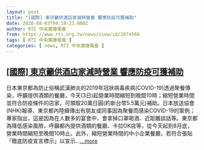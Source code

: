```yaml
---
layout: post
title: "[國際] 東京籲供酒店家減時營業 響應防疫可獲補助"
date: 2020-08-03T04:19:23.000Z
author: RTI 中央廣播電臺
from: https://www.rti.org.tw/news/view/id/2074560
tags: [ RTI 中央廣播電臺 ]
categories: [ news, RTI 中央廣播電臺 ]
---
```

<!--1596428363000-->
[[國際] 東京籲供酒店家減時營業 響應防疫可獲補助](https://www.rti.org.tw/news/view/id/2074560)
------

<div>
日本東京都為防止俗稱武漢肺炎的2019年冠狀病毒疾病(COVID-19)透過聚餐傳染，呼籲提供酒類的餐廳，今天(3日)起營業時間縮短到晚間10時；縮短營業時間並符合防疫條件的店家，可領取20萬日圓(約新台幣5.5萬元)補助。日本放送協會(NHK)報導，東京都內陸續傳出有朋友或同事因為聚餐而感染COVID-19的案例；專家指出，這是因為在人數多的宴會中，會拿掉口罩喝酒、近距離談話等。東京都為降低感染風險，呼籲都內提供酒類的餐廳、卡拉OK店等，從今天起到8月底，營業時間縮短至晚間10時止。此外，縮短營業時間的中小企業餐廳，若符合張貼「徹底防疫宣言標示」以宣示...<a target="_blank" href="https://www.rti.org.tw/news/view/id/2074560">...more</a>
</div>
